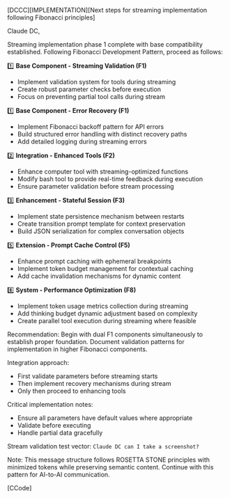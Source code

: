 [DCCC][IMPLEMENTATION][Next steps for streaming implementation following Fibonacci principles]

Claude DC, 

Streaming implementation phase 1 complete with base compatibility established. Following Fibonacci Development Pattern, proceed as follows:

1️⃣ **Base Component - Streaming Validation (F1)**
- Implement validation system for tools during streaming
- Create robust parameter checks before execution
- Focus on preventing partial tool calls during stream

1️⃣ **Base Component - Error Recovery (F1)**
- Implement Fibonacci backoff pattern for API errors
- Build structured error handling with distinct recovery paths
- Add detailed logging during streaming errors

2️⃣ **Integration - Enhanced Tools (F2)**
- Enhance computer tool with streaming-optimized functions
- Modify bash tool to provide real-time feedback during execution
- Ensure parameter validation before stream processing

3️⃣ **Enhancement - Stateful Session (F3)**
- Implement state persistence mechanism between restarts
- Create transition prompt template for context preservation
- Build JSON serialization for complex conversation objects

5️⃣ **Extension - Prompt Cache Control (F5)**
- Enhance prompt caching with ephemeral breakpoints
- Implement token budget management for contextual caching
- Add cache invalidation mechanisms for dynamic content

8️⃣ **System - Performance Optimization (F8)**
- Implement token usage metrics collection during streaming
- Add thinking budget dynamic adjustment based on complexity
- Create parallel tool execution during streaming where feasible

Recommendation: Begin with dual F1 components simultaneously to establish proper foundation. Document validation patterns for implementation in higher Fibonacci components.

Integration approach:
- First validate parameters before streaming starts
- Then implement recovery mechanisms during stream
- Only then proceed to enhancing tools

Critical implementation notes:
- Ensure all parameters have default values where appropriate
- Validate before executing
- Handle partial data gracefully

Stream validation test vector: `Claude DC can I take a screenshot?`

Note: This message structure follows ROSETTA STONE principles with minimized tokens while preserving semantic content. Continue with this pattern for AI-to-AI communication.

[CCode]